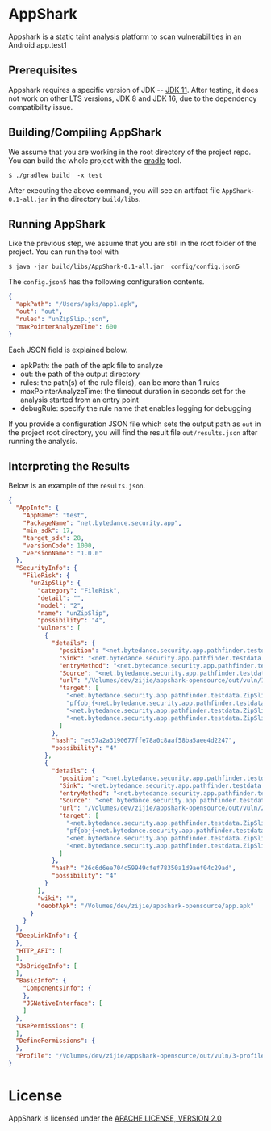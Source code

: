 # AppShark

Appshark is a static taint analysis platform to scan vulnerabilities in an Android app.test1

## Prerequisites

Appshark requires a specific version of JDK
-- [JDK 11](https://www.oracle.com/java/technologies/javase/jdk11-archive-downloads.html). After testing, it does not
work on other LTS versions, JDK 8 and JDK 16, due to the dependency compatibility issue.

## Building/Compiling AppShark

We assume that you are working in the root directory of the project repo. You can build the whole project with
the [gradle](https://gradle.org/) tool.

```shell
$ ./gradlew build  -x test 
```

After executing the above command, you will see an artifact file `AppShark-0.1-all.jar` in the directory `build/libs`.

## Running AppShark

Like the previous step, we assume that you are still in the root folder of the project. You can run the tool with

 ```shell
 $ java -jar build/libs/AppShark-0.1-all.jar  config/config.json5
 ```

The `config.json5` has the following configuration contents.

```JSON
{
  "apkPath": "/Users/apks/app1.apk",
  "out": "out",
  "rules": "unZipSlip.json",
  "maxPointerAnalyzeTime": 600
} 
```

Each JSON field is explained below.

- apkPath: the path of the apk file to analyze
- out: the path of the output directory
- rules: the path(s) of the rule file(s), can be more than 1 rules
- maxPointerAnalyzeTime: the timeout duration in seconds set for the analysis started from an entry point
- debugRule: specify the rule name that enables logging for debugging

If you provide a configuration JSON file which sets the output path as `out` in the project root directory, you will
find the result file `out/results.json` after running the analysis.

## Interpreting the Results

Below is an example of the `results.json`.

```JSON
{
  "AppInfo": {
    "AppName": "test",
    "PackageName": "net.bytedance.security.app",
    "min_sdk": 17,
    "target_sdk": 28,
    "versionCode": 1000,
    "versionName": "1.0.0"
  },
  "SecurityInfo": {
    "FileRisk": {
      "unZipSlip": {
        "category": "FileRisk",
        "detail": "",
        "model": "2",
        "name": "unZipSlip",
        "possibility": "4",
        "vulners": [
          {
            "details": {
              "position": "<net.bytedance.security.app.pathfinder.testdata.ZipSlip: void UnZipFolderFix1(java.lang.String,java.lang.String)>",
              "Sink": "<net.bytedance.security.app.pathfinder.testdata.ZipSlip: void UnZipFolderFix1(java.lang.String,java.lang.String)>->$r31",
              "entryMethod": "<net.bytedance.security.app.pathfinder.testdata.ZipSlip: void f()>",
              "Source": "<net.bytedance.security.app.pathfinder.testdata.ZipSlip: void UnZipFolderFix1(java.lang.String,java.lang.String)>->$r3",
              "url": "/Volumes/dev/zijie/appshark-opensource/out/vuln/1-unZipSlip.html",
              "target": [
                "<net.bytedance.security.app.pathfinder.testdata.ZipSlip: void UnZipFolderFix1(java.lang.String,java.lang.String)>->$r3",
                "pf{obj{<net.bytedance.security.app.pathfinder.testdata.ZipSlip: void UnZipFolderFix1(java.lang.String,java.lang.String)>:35=>java.lang.StringBuilder}(unknown)->@data}",
                "<net.bytedance.security.app.pathfinder.testdata.ZipSlip: void UnZipFolderFix1(java.lang.String,java.lang.String)>->$r11",
                "<net.bytedance.security.app.pathfinder.testdata.ZipSlip: void UnZipFolderFix1(java.lang.String,java.lang.String)>->$r31"
              ]
            },
            "hash": "ec57a2a3190677ffe78a0c8aaf58ba5aee4d2247",
            "possibility": "4"
          },
          {
            "details": {
              "position": "<net.bytedance.security.app.pathfinder.testdata.ZipSlip: void UnZipFolder(java.lang.String,java.lang.String)>",
              "Sink": "<net.bytedance.security.app.pathfinder.testdata.ZipSlip: void UnZipFolder(java.lang.String,java.lang.String)>->$r34",
              "entryMethod": "<net.bytedance.security.app.pathfinder.testdata.ZipSlip: void f()>",
              "Source": "<net.bytedance.security.app.pathfinder.testdata.ZipSlip: void UnZipFolder(java.lang.String,java.lang.String)>->$r3",
              "url": "/Volumes/dev/zijie/appshark-opensource/out/vuln/2-unZipSlip.html",
              "target": [
                "<net.bytedance.security.app.pathfinder.testdata.ZipSlip: void UnZipFolder(java.lang.String,java.lang.String)>->$r3",
                "pf{obj{<net.bytedance.security.app.pathfinder.testdata.ZipSlip: void UnZipFolder(java.lang.String,java.lang.String)>:33=>java.lang.StringBuilder}(unknown)->@data}",
                "<net.bytedance.security.app.pathfinder.testdata.ZipSlip: void UnZipFolder(java.lang.String,java.lang.String)>->$r14",
                "<net.bytedance.security.app.pathfinder.testdata.ZipSlip: void UnZipFolder(java.lang.String,java.lang.String)>->$r34"
              ]
            },
            "hash": "26c6d6ee704c59949cfef78350a1d9aef04c29ad",
            "possibility": "4"
          }
        ],
        "wiki": "",
        "deobfApk": "/Volumes/dev/zijie/appshark-opensource/app.apk"
      }
    }
  },
  "DeepLinkInfo": {
  },
  "HTTP_API": [
  ],
  "JsBridgeInfo": [
  ],
  "BasicInfo": {
    "ComponentsInfo": {
    },
    "JSNativeInterface": [
    ]
  },
  "UsePermissions": [
  ],
  "DefinePermissions": {
  },
  "Profile": "/Volumes/dev/zijie/appshark-opensource/out/vuln/3-profiler.json"
}

```

# License

AppShark is licensed under the [APACHE LICENSE, VERSION 2.0](http://www.apache.org/licenses/LICENSE-2.0)
